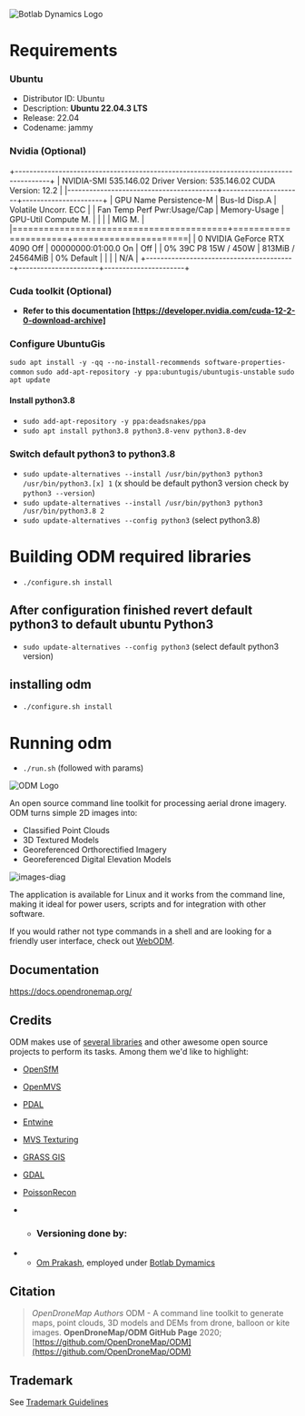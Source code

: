 ![Botlab Dynamics Logo](https://botlabdynamics.com/sites/default/files/2022-11/BL%20Botlab%20Dynamics%20%281%29.png)
# Requirements

### Ubuntu 
- Distributor ID:	Ubuntu
- Description:	<b>Ubuntu 22.04.3 LTS</b>
- Release:	22.04
- Codename:	jammy

### Nvidia (Optional)
+---------------------------------------------------------------------------------------+
| NVIDIA-SMI 535.146.02             Driver Version: 535.146.02   CUDA Version: 12.2     |
|-----------------------------------------+----------------------+----------------------+
| GPU  Name                 Persistence-M | Bus-Id        Disp.A | Volatile Uncorr. ECC |
| Fan  Temp   Perf          Pwr:Usage/Cap |         Memory-Usage | GPU-Util  Compute M. |
|                                         |                      |               MIG M. |
|=========================================+======================+======================|
|   0  NVIDIA GeForce RTX 4090        Off | 00000000:01:00.0  On |                  Off |
|  0%   39C    P8              15W / 450W |    813MiB / 24564MiB |      0%      Default |
|                                         |                      |                  N/A |
+-----------------------------------------+----------------------+----------------------+

### Cuda toolkit (Optional)

- <b> Refer to this documentation [https://developer.nvidia.com/cuda-12-2-0-download-archive] </b>

### Configure UbuntuGis

`sudo apt install -y -qq --no-install-recommends software-properties-common`
`sudo add-apt-repository -y ppa:ubuntugis/ubuntugis-unstable`
`sudo apt update`


#### Install python3.8
- `sudo add-apt-repository -y ppa:deadsnakes/ppa`
- `sudo apt install python3.8 python3.8-venv python3.8-dev`

### Switch default python3 to python3.8
- `sudo update-alternatives --install /usr/bin/python3 python3 /usr/bin/python3.[x] 1`  (x should be default python3 version check by `python3 --version`)
- `sudo update-alternatives --install /usr/bin/python3 python3 /usr/bin/python3.8 2`
- `sudo update-alternatives --config python3` (select python3.8)

# Building ODM required libraries
- `./configure.sh install`

## After configuration finished revert default python3 to default ubuntu Python3
- `sudo update-alternatives --config python3` (select default python3 version)

## installing odm
- `./configure.sh install`

# Running odm
- `./run.sh` (followed with params)

![ODM Logo](https://user-images.githubusercontent.com/1951843/79699889-438ce580-8260-11ea-9c79-8667834aeab2.png)

An open source command line toolkit for processing aerial drone imagery. ODM turns simple 2D images into:

* Classified Point Clouds
* 3D Textured Models
* Georeferenced Orthorectified Imagery
* Georeferenced Digital Elevation Models

![images-diag](https://user-images.githubusercontent.com/1174901/96644651-5b205600-12f7-11eb-827b-8f4a3a6f3b21.png)

The application is available for Linux and it works from the command line, making it ideal for power users, scripts and for integration with other software.

If you would rather not type commands in a shell and are looking for a friendly user interface, check out [WebODM](https://github.com/OpenDroneMap/WebODM).

## Documentation
https://docs.opendronemap.org/


## Credits

ODM makes use of [several libraries](https://github.com/OpenDroneMap/ODM/blob/master/snap/snapcraft.yaml#L36) and other awesome open source projects to perform its tasks. Among them we'd like to highlight:

 - [OpenSfM](https://github.com/mapillary/OpenSfM)
 - [OpenMVS](https://github.com/cdcseacave/openMVS/)
 - [PDAL](https://github.com/PDAL/PDAL)
 - [Entwine](https://entwine.io/)
 - [MVS Texturing](https://github.com/nmoehrle/mvs-texturing)
 - [GRASS GIS](https://grass.osgeo.org/)
 - [GDAL](https://gdal.org/)
 - [PoissonRecon](https://github.com/mkazhdan/PoissonRecon)

 - - ### Versioning done by:
 - - [Om Prakash](https://www.linkedin.com/in/theomprakashprasad/), employed under [Botlab Dymamics](https://botlabdynamics.com/)

## Citation

> *OpenDroneMap Authors* ODM - A command line toolkit to generate maps, point clouds, 3D models and DEMs from drone, balloon or kite images. **OpenDroneMap/ODM GitHub Page** 2020; [https://github.com/OpenDroneMap/ODM](https://github.com/OpenDroneMap/ODM)

## Trademark

See [Trademark Guidelines](https://github.com/OpenDroneMap/documents/blob/master/TRADEMARK.md)


